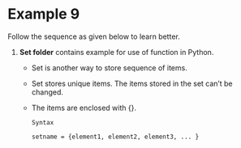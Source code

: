 # Example 9

Follow the sequence as given below to learn better.

1. **Set folder** contains example for use of function in Python.

    - Set is another way to store sequence of items. 
    - Set stores unique items. The items stored in the set can’t be changed.
    - The items are enclosed with {}.
        
          Syntax

          setname = {element1, element2, element3, ... }

